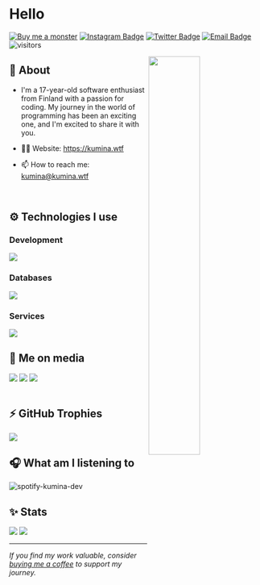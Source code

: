 # Hello

[![Buy me a monster](https://img.shields.io/badge/-Support%20my%20work-13C3FF?style=flat-square&labelColor=13C3FF&logo=kofi&logoColor=white&link=https://ko-fi.com/kumina)](https://ko-fi.com/kumina)
[![Instagram Badge](https://img.shields.io/badge/-Instagram-E4405F?style=flat-square&labelColor=E4405F&logo=instagram&logoColor=white&link=https://instagram.com/ville.m.syrjala)](https://instagram.com/ville.m.syrjala)
[![Twitter Badge](https://img.shields.io/badge/-Twitter-1DA1F2?style=flat-square&labelColor=1DA1F2&logo=twitter&logoColor=white&link=https://twitter.com/kum1na)](https://twitter.com/kum1na)
[![Email Badge](https://img.shields.io/badge/-Email-EA4335?style=flat-square&labelColor=EA4335&logo=gmail&logoColor=white&link=mailto:kumina@kumina.wtf)](mailto:kumina@kumina.wtf)
![visitors](https://visitor-badge.laobi.icu/badge?page_id=kumina-dev)

<img width="45%" align="right" src="https://github-readme-streak-stats.herokuapp.com?user=kumina-dev&theme=transparent&hide_border=true&mode=weekly">

<div align="left" width="100%">

## 🧐 About

- I'm a 17-year-old software enthusiast from Finland with a passion for coding. My journey in the world of programming has been an exciting one, and I'm excited to share it with you.

- 👨‍💻 Website: https://kumina.wtf
- 📫 How to reach me: kumina@kumina.wtf

<br />

## ⚙️ Technologies I use

### Development
<img src="https://skillicons.dev/icons?i=js,java,py,c,cpp,cs,html,css&theme=dark" />
</div>

### Databases
<img src="https://skillicons.dev/icons?i=mysql&theme=dark" />
</div>

### Services
<img src="https://skillicons.dev/icons?i=github,cloudflare&theme=dark" />
</div>

<br />

## 📱 Me on media

<div>
  <a href="https://instagram.com/ville.m.syrjala"><img src="https://skillicons.dev/icons?i=instagram&theme=dark" /></a>
  <a href="https://twitter.com/kum1na"><img src="https://skillicons.dev/icons?i=twitter&theme=dark" /></a>
  <a href="https://discord.com/users/961851861063827497"><img src="https://skillicons.dev/icons?i=discord&theme=dark" /></a>
</div>

<br />

## ⚡ GitHub Trophies</h2>
<img src="https://github-profile-trophy.vercel.app.?username=kumina-dev&theme=darkhub&no-frame=true&margin-w=15&margin-h=15" />

<br />

## 🎧 What am I listening to
![spotify-kumina-dev](https://spotify-github-profile.vercel.app/api/view?uid=8398m11gjjx3l84e78ncbwdv5&cover_image=true&theme=natemoo-re&show_offline=false&background_color=121212&interchange=false&bar_color=53b14f&bar_color_cover=false)

## ✨ Stats

<div width="100%">
<img src="https://github-readme-stats.vercel.app/api?username=kumina-dev&show_icons=true&theme=transparent&hide_border=true" />
<img src="https://api.roadmap.sh/v1-badge/wide/650eebb3d5295d7a813a0f6a?variant=dark" />

---

*If you find my work valuable, consider [buying me a coffee](https://ko-fi.com/kumina) to support my journey.*

<br />
<br />
